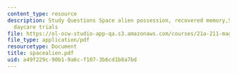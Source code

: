 ```yaml
---
content_type: resource
description: Study Questions Space alien possession, recovered memory,Satanic abuse,
  daycare trials
file: https://ol-ocw-studio-app-qa.s3.amazonaws.com/courses/21a-211-magic-witchcraft-and-the-spirit-world-fall-2003/a49f229c90b19a6cf1073b6cd1b8a7bd_spacealien.pdf
file_type: application/pdf
resourcetype: Document
title: spacealien.pdf
uid: a49f229c-90b1-9a6c-f107-3b6cd1b8a7bd
---
```

